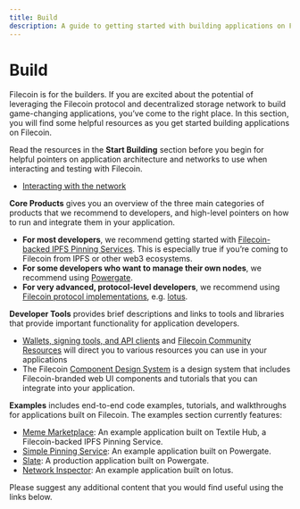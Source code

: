 ```yaml
---
title: Build
description: A guide to getting started with building applications on Filecoin.
---
```


# Build

Filecoin is for the builders. If you are excited about the potential of leveraging the Filecoin protocol and decentralized storage network to build game-changing applications, you’ve come to the right place. In this section, you will find some helpful resources as you get started building applications on Filecoin.

Read the resources in the **Start Building** section before you begin for helpful pointers on application architecture and networks to use when interacting and testing with Filecoin.

- [Interacting with the network](./start-building/interacting-with-the-network/)

**Core Products** gives you an overview of the three main categories of products that we recommend to developers, and high-level pointers on how to run and integrate them in your application.

- **For most developers**, we recommend getting started with [Filecoin-backed IPFS Pinning Services](./core-products/filecoin-backed-pinning-services). This is especially true if you’re coming to Filecoin from IPFS or other web3 ecosystems.
- **For some developers who want to manage their own nodes**, we recommend using [Powergate](./core-products/powergate).
- **For very advanced, protocol-level developers**, we recommend using [Filecoin protocol implementations](./core-products/protocol-implementations), e.g. [lotus](https://lotu.sh).

**Developer Tools** provides brief descriptions and links to tools and libraries that provide important functionality for application developers.

- [Wallets, signing tools, and API clients](./developer-tools/wallets-signing-tools-api-clients/) and [Filecoin Community Resources](https://github.com/filecoin-project/docs/wiki#community-resources) will direct you to various resources you can use in your applications
- The Filecoin [Component Design System](http://filecoin.onrender.com/) is a design system that includes Filecoin-branded web UI components and tutorials that you can integrate into your application.

**Examples** includes end-to-end code examples, tutorials, and walkthroughs for applications built on Filecoin. The examples section currently features:

- [Meme Marketplace](./examples/meme-marketplace/overview/): An example application built on Textile Hub, a Filecoin-backed IPFS Pinning Service.
- [Simple Pinning Service](./examples/simple-pinning-service/overview/): An example application built on Powergate.
- [Slate](./examples/slate/overview/): A production application built on Powergate.
- [Network Inspector](./examples/network-inspector/overview/): An example application built on lotus.

Please suggest any additional content that you would find useful using the links below.
